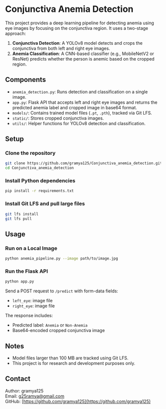 # Conjunctiva Anemia Detection

This project provides a deep learning pipeline for detecting anemia using eye images by focusing on the conjunctiva region. It uses a two-stage approach:

1. **Conjunctiva Detection**: A YOLOv8 model detects and crops the conjunctiva from both left and right eye images.
2. **Anemia Classification**: A CNN-based classifier (e.g., MobileNetV2 or ResNet) predicts whether the person is anemic based on the cropped region.

## Components

- `anemia_detection.py`: Runs detection and classification on a single image.
- `app.py`: Flask API that accepts left and right eye images and returns the predicted anemia label and cropped image in base64 format.
- `models/`: Contains trained model files (`.pt`, `.pth`), tracked via Git LFS.
- `static/`: Stores cropped conjunctiva images.
- `utils/`: Helper functions for YOLOv8 detection and classification.

## Setup

### Clone the repository

```bash
git clone https://github.com/gramya125/Conjunctiva_anemia_detection.git
cd Conjunctiva_anemia_detection
```

### Install Python dependencies

```bash
pip install -r requirements.txt
```

### Install Git LFS and pull large files

```bash
git lfs install
git lfs pull
```

## Usage

### Run on a Local Image

```bash
python anemia_pipeline.py --image path/to/image.jpg
```

### Run the Flask API

```bash
python app.py
```

Send a POST request to `/predict` with form-data fields:

- `left_eye`: image file  
- `right_eye`: image file

The response includes:

- Predicted label: `Anemia` or `Non-Anemia`
- Base64-encoded cropped conjunctiva image

## Notes

- Model files larger than 100 MB are tracked using Git LFS.
- This project is for research and development purposes only.

## Contact

Author: gramya125  
Email: g25ramya@gmail.com  
GitHub: [https://github.com/gramya125](https://github.com/gramya125)
